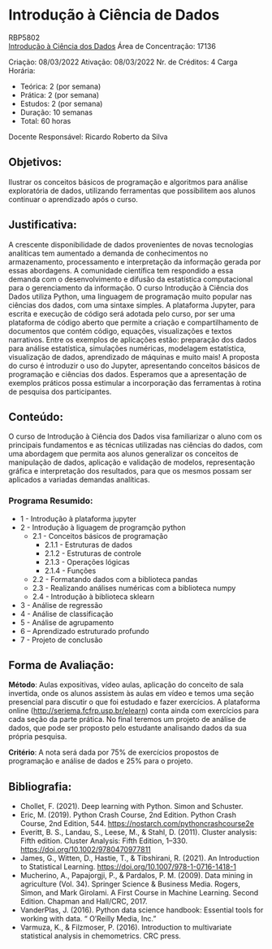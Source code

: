 # Introdução à Ciência de Dados

RBP5802  
[Introdução à Ciência dos Dados](https://uspdigital.usp.br/janus/componente/disciplinasOferecidasInicial.jsf?action=3&amp;sgldis=RBP5802)
Área de Concentração: 17136

Criação: 08/03/2022
Ativação: 08/03/2022
Nr. de Créditos: 4
Carga Horária:

- Teórica: 2 (por semana)
- Prática: 2 (por semana)
- Estudos: 2 (por semana)
- Duração:	10 semanas
- Total: 60 horas

Docente Responsável: Ricardo Roberto da Silva

## Objetivos:

Ilustrar os conceitos básicos de programação e algoritmos para análise exploratória de dados, utilizando ferramentas que possibilitem aos alunos continuar o aprendizado após o curso.

## Justificativa:

A crescente disponibilidade de dados provenientes de novas tecnologias analíticas tem aumentado a demanda de conhecimentos no armazenamento, processamento e interpretação da informação gerada por essas abordagens. A comunidade científica tem respondido a essa demanda com o desenvolvimento e difusão da estatística computacional para o gerenciamento da informação. O curso Introdução à Ciência dos Dados utiliza Python, uma linguagem de programação muito popular nas ciências dos dados, com uma sintaxe simples. A plataforma Jupyter, para escrita e execução de código será adotada pelo curso, por ser uma plataforma de código aberto que permite a criação e compartilhamento de documentos que contém código, equações, visualizações e textos narrativos. Entre os exemplos de aplicações estão: preparação dos dados para análise estatística, simulações numéricas, modelagem estatística, visualização de dados, aprendizado de máquinas e muito mais! A proposta do curso é introduzir o uso do Jupyter, apresentando conceitos básicos de programação e ciências dos dados. Esperamos que a apresentação de exemplos práticos possa estimular a incorporação das ferramentas à rotina de pesquisa dos participantes.

## Conteúdo:

O curso de Introdução à Ciência dos Dados visa familiarizar o aluno com os principais fundamentos e as técnicas utilizadas nas ciências do dados, com uma abordagem que permita aos alunos generalizar os conceitos de manipulação de dados, aplicação e validação de modelos, representação gráfica e interpretação dos resultados, para que os mesmos possam ser aplicados a variadas demandas analíticas. 

### Programa Resumido:  
- 1 - Introdução à plataforma jupyter 
- 2 - Introdução à liguagem de programção python 
     - 2.1 - Conceitos básicos de programação 
        - 2.1.1 - Estruturas de dados 
        - 2.1.2 - Estruturas de controle 
        - 2.1.3 - Operações lógicas 
        - 2.1.4 - Funções 
    - 2.2 - Formatando dados com a biblioteca pandas 
    - 2.3 - Realizando análises numéricas com a biblioteca numpy 
    - 2.4 - Introdução à biblioteca sklearn 
- 3 - Análise de regressão 
- 4 - Análise de classificação 
- 5 - Análise de agrupamento 
- 6 – Aprendizado estruturado profundo 
- 7 - Projeto de conclusão

## Forma de Avaliação:

**Método**:
Aulas expositivas, vídeo aulas, aplicação do conceito de sala invertida, onde os alunos assistem às aulas em vídeo e temos uma seção presencial para discutir o que foi estudado e fazer exercícios. A plataforma online (http://seriema.fcfrp.usp.br/elearn) conta ainda com exercícios para cada seção da parte prática. No final teremos um projeto de análise de dados, que pode ser proposto pelo estudante analisando dados da sua própria pesquisa. 

**Critério**: 
A nota será dada por 75% de exercícios propostos de programação e análise de dados e 25% para o projeto.

## Bibliografia:

- Chollet, F. (2021). Deep learning with Python. Simon and Schuster. 
- Eric, M. (2019). Python Crash Course, 2nd Edition. Python Crash Course, 2nd Edition, 544. https://nostarch.com/pythoncrashcourse2e  
- Everitt, B. S., Landau, S., Leese, M., & Stahl, D. (2011). Cluster analysis: Fifth edition. Cluster Analysis: Fifth Edition, 1–330. https://doi.org/10.1002/9780470977811  
- James, G., Witten, D., Hastie, T., & Tibshirani, R. (2021). An Introduction to Statistical Learning. https://doi.org/10.1007/978-1-0716-1418-1  
- Mucherino, A., Papajorgji, P., & Pardalos, P. M. (2009). Data mining in agriculture (Vol. 34). Springer Science \& Business Media. Rogers, Simon, and Mark Girolami. A First Course in Machine Learning. Second Edition. Chapman and Hall/CRC, 2017.  
- VanderPlas, J. (2016). Python data science handbook: Essential tools for working with data. “ O’Reilly Media, Inc.” 
- Varmuza, K., & Filzmoser, P. (2016).   Introduction to multivariate statistical analysis in chemometrics. CRC press.
